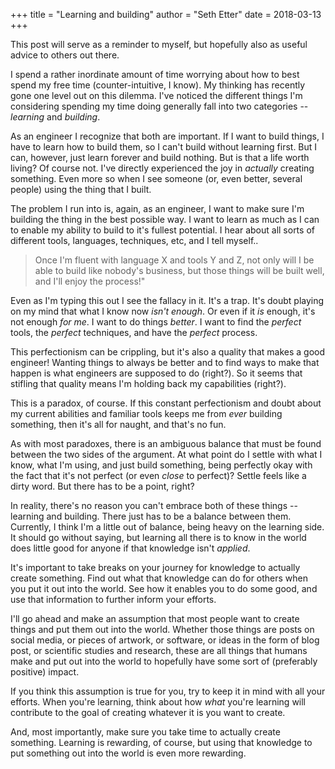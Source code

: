 +++
title = "Learning and building"
author = "Seth Etter"
date = 2018-03-13
+++

This post will serve as a reminder to myself, but hopefully also as useful
advice to others out there.

I spend a rather inordinate amount of time worrying about how to best spend my
free time (counter-intuitive, I know). My thinking has recently gone one level
out on this dilemma. I've noticed the different things I'm considering spending
my time doing generally fall into two categories -- *learning* and *building*.

As an engineer I recognize that both are important. If I want to build things, I
have to learn how to build them, so I can't build without learning first. But I
can, however, just learn forever and build nothing. But is that a life worth
living? Of course not. I've directly experienced the joy in _actually_ creating
something. Even more so when I see someone (or, even better, several people)
using the thing that I built.

The problem I run into is, again, as an engineer, I want to make sure I'm
building the thing in the best possible way. I want to learn as much as I can to
enable my ability to build to it's fullest potential. I hear about all sorts of
different tools, languages, techniques, etc, and I tell myself..

> Once I'm fluent with language X and tools Y and Z, not only will I be able to
> build like nobody's business, but those things will be built well, and I'll
> enjoy the process!"

Even as I'm typing this out I see the fallacy in it. It's a trap. It's doubt
playing on my mind that what I know now _isn't enough_. Or even if it _is_
enough, it's not enough _for me_. I want to do things _better_. I want to find
the _perfect_ tools, the _perfect_ techniques, and have the _perfect_ process.

This perfectionism can be crippling, but it's also a quality that makes a good
engineer! Wanting things to always be better and to find ways to make that
happen is what engineers are supposed to do (right?). So it seems that stifling
that quality means I'm holding back my capabilities (right?).

This is a paradox, of course. If this constant perfectionism and doubt about my
current abilities and familiar tools keeps me from _ever_ building something,
then it's all for naught, and that's no fun.

As with most paradoxes, there is an ambiguous balance that must be found between
the two sides of the argument. At what point do I settle with what I know, what
I'm using, and just build something, being perfectly okay with the fact that
it's not perfect (or even _close_ to perfect)? Settle feels like a dirty word.
But there has to be a point, right?

In reality, there's no reason you can't embrace both of these things -- learning
and building. There just has to be a balance between them. Currently, I think
I'm a little out of balance, being heavy on the learning side. It should go
without saying, but learning all there is to know in the world does little good
for anyone if that knowledge isn't _applied_.

It's important to take breaks on your journey for knowledge to actually create
something. Find out what that knowledge can do for others when you put it out
into the world. See how it enables you to do some good, and use that information
to further inform your efforts.

I'll go ahead and make an assumption that most people want to create things
and put them out into the world. Whether those things are posts on social media,
or pieces of artwork, or software, or ideas in the form of blog post, or
scientific studies and research, these are all things that humans make and put
out into the world to hopefully have some sort of (preferably positive) impact.

If you think this assumption is true for you, try to keep it in mind with all
your efforts. When you're learning, think about how _what_ you're learning will
contribute to the goal of creating whatever it is you want to create.

And, most importantly, make sure you take time to actually create something.
Learning is rewarding, of course, but using that knowledge to put something out
into the world is even more rewarding.

